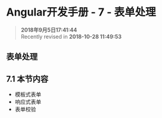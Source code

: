 Angular开发手册 - 7 - 表单处理
===

>  **2018年9月5日17:41:44**  
> Recently revised in **2018-10-28 11:49:53**

## 表单处理

## 7.1 本节内容
* 模板式表单
* 响应式表单
* 表单校验

<br>

 